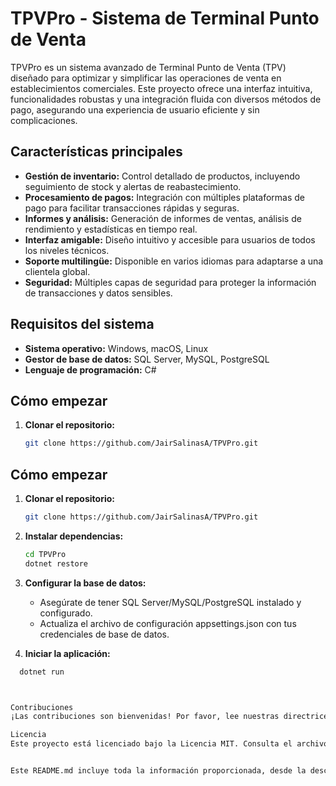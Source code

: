 # TPVPro - Sistema de Terminal Punto de Venta

TPVPro es un sistema avanzado de Terminal Punto de Venta (TPV) diseñado para optimizar y simplificar las operaciones de venta en establecimientos comerciales. Este proyecto ofrece una interfaz intuitiva, funcionalidades robustas y una integración fluida con diversos métodos de pago, asegurando una experiencia de usuario eficiente y sin complicaciones.

## Características principales

- **Gestión de inventario:** Control detallado de productos, incluyendo seguimiento de stock y alertas de reabastecimiento.
- **Procesamiento de pagos:** Integración con múltiples plataformas de pago para facilitar transacciones rápidas y seguras.
- **Informes y análisis:** Generación de informes de ventas, análisis de rendimiento y estadísticas en tiempo real.
- **Interfaz amigable:** Diseño intuitivo y accesible para usuarios de todos los niveles técnicos.
- **Soporte multilingüe:** Disponible en varios idiomas para adaptarse a una clientela global.
- **Seguridad:** Múltiples capas de seguridad para proteger la información de transacciones y datos sensibles.

## Requisitos del sistema

- **Sistema operativo:** Windows, macOS, Linux
- **Gestor de base de datos:** SQL Server, MySQL, PostgreSQL
- **Lenguaje de programación:** C#

## Cómo empezar

1. **Clonar el repositorio:**
   ```bash
   git clone https://github.com/JairSalinasA/TPVPro.git

## Cómo empezar

1. **Clonar el repositorio:**
   ```bash
   git clone https://github.com/JairSalinasA/TPVPro.git
2. **Instalar dependencias:**
   ```bash
   cd TPVPro
   dotnet restore
3. **Configurar la base de datos:**
   - Asegúrate de tener SQL Server/MySQL/PostgreSQL instalado y configurado.
   - Actualiza el archivo de configuración appsettings.json con tus credenciales de base de datos.
     
4. **Iniciar la aplicación:**
  ```bash
    dotnet run



Contribuciones
¡Las contribuciones son bienvenidas! Por favor, lee nuestras directrices de contribución para obtener más detalles.

Licencia
Este proyecto está licenciado bajo la Licencia MIT. Consulta el archivo LICENSE para más detalles.


Este README.md incluye toda la información proporcionada, desde la descripción del proyecto hasta los requisitos del sistema, cómo empezar, cómo contribuir y los detalles de la licencia. Si necesitas alguna modificación adicional o tienes alguna pregunta, ¡no dudes en decírmelo!
